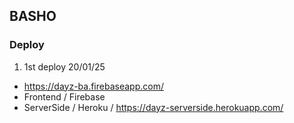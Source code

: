 ## BASHO

### Deploy
1. 1st deploy 20/01/25
- https://dayz-ba.firebaseapp.com/
- Frontend / Firebase
- ServerSide / Heroku / https://dayz-serverside.herokuapp.com/
